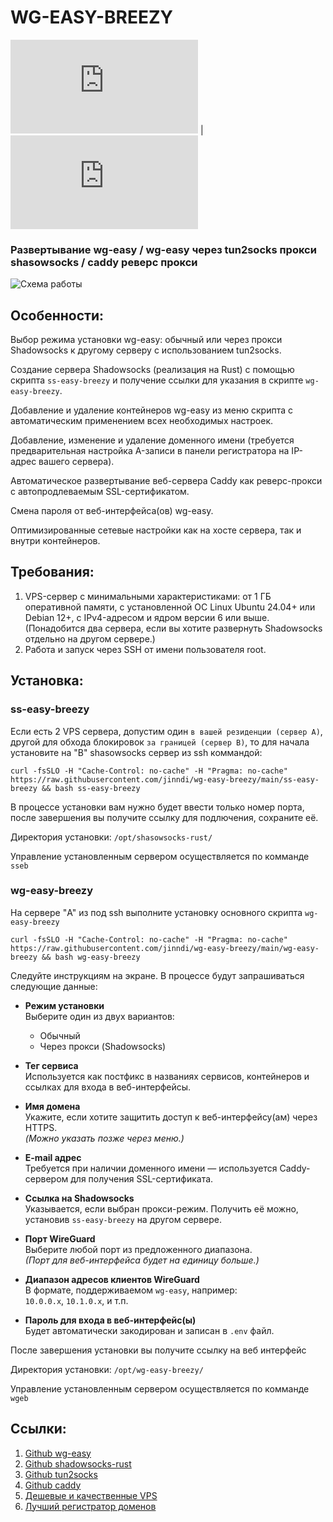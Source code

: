 # WG-EASY-BREEZY

![RU](https://github.com/jinndi/wg-easy-breezy/blob/main/README.md) | ![EN](https://github.com/jinndi/wg-easy-breezy/blob/main/README-en.md)

### Развертывание wg-easy / wg-easy через tun2socks прокси shasowsocks / caddy реверс прокси


![Схема работы](https://github.com/user-attachments/assets/f041ac27-b01c-45e1-87c5-58f05bb432c3)


## Особенности:

Выбор режима установки wg-easy: обычный или через прокси Shadowsocks к другому серверу с использованием tun2socks.

Создание сервера Shadowsocks (реализация на Rust) с помощью скрипта `ss-easy-breezy` и получение ссылки для указания в скрипте `wg-easy-breezy`.

Добавление и удаление контейнеров wg-easy из меню скрипта с автоматическим применением всех необходимых настроек.

Добавление, изменение и удаление доменного имени (требуется предварительная настройка A-записи в панели регистратора на IP-адрес вашего сервера).

Автоматическое развертывание веб-сервера Caddy как реверс-прокси с автопродлеваемым SSL-сертификатом.

Смена пароля от веб-интерфейса(ов) wg-easy.

Оптимизированные сетевые настройки как на хосте сервера, так и внутри контейнеров.

## Требования:

1. VPS-сервер с минимальными характеристиками: от 1 ГБ оперативной памяти, с установленной ОС Linux Ubuntu 24.04+ или Debian 12+, с IPv4-адресом и ядром версии 6 или выше. (Понадобится два сервера, если вы хотите развернуть Shadowsocks отдельно на другом сервере.)
2. Работа и запуск через SSH от имени пользователя root.

## Установка:

### ss-easy-breezy

Если есть 2 VPS сервера, допустим один `в вашей резиденции (сервер A)`, другой для обхода блокировок `за границей (сервер B)`, 
то для начала установите на "B" shasowsocks сервер из ssh коммандой:

```
curl -fsSLO -H "Cache-Control: no-cache" -H "Pragma: no-cache" https://raw.githubusercontent.com/jinndi/wg-easy-breezy/main/ss-easy-breezy && bash ss-easy-breezy
```
В процессе установки вам нужно будет ввести только номер порта, после завершения вы получите ссылку для подлючения, сохраните её.

Директория установки: `/opt/shasowsocks-rust/`

Управление установленным сервером осуществляется по комманде `sseb`

### wg-easy-breezy

На сервере "A" из под ssh выполните установку основного скрипта `wg-easy-breezy`

```
curl -fsSLO -H "Cache-Control: no-cache" -H "Pragma: no-cache" https://raw.githubusercontent.com/jinndi/wg-easy-breezy/main/wg-easy-breezy && bash wg-easy-breezy
```

Следуйте инструкциям на экране. В процессе будут запрашиваться следующие данные:

- **Режим установки**  
  Выберите один из двух вариантов:
  - Обычный
  - Через прокси (Shadowsocks)

- **Тег сервиса**  
  Используется как постфикс в названиях сервисов, контейнеров и ссылках для входа в веб-интерфейсы.

- **Имя домена**  
  Укажите, если хотите защитить доступ к веб-интерфейсу(ам) через HTTPS.  
  *(Можно указать позже через меню.)*

- **E-mail адрес**  
  Требуется при наличии доменного имени — используется Caddy-сервером для получения SSL-сертификата.

- **Ссылка на Shadowsocks**  
  Указывается, если выбран прокси-режим. Получить её можно, установив `ss-easy-breezy` на другом сервере.

- **Порт WireGuard**  
  Выберите любой порт из предложенного диапазона.  
  *(Порт для веб-интерфейса будет на единицу больше.)*

- **Диапазон адресов клиентов WireGuard**  
  В формате, поддерживаемом `wg-easy`, например:  
  `10.0.0.x`, `10.1.0.x`, и т.п.

- **Пароль для входа в веб-интерфейс(ы)**  
  Будет автоматически закодирован и записан в `.env` файл.

После завершения установки вы получите ссылку на веб интерфейс

Директория установки: `/opt/wg-easy-breezy/`

Управление установленным сервером осуществляется по комманде `wgeb`



## Ссылки:
1. [Github wg-easy](https://github.com/wg-easy/wg-easy)
2. [Github shadowsocks-rust](https://github.com/shadowsocks/shadowsocks-rust)
3. [Github tun2socks](https://github.com/xjasonlyu/tun2socks)
4. [Github caddy](https://github.com/caddyserver/caddy)
5. [Дешевые и качественные VPS](https://just.hosting/?ref=231025)
6. [Лучший регистратор доменов](https://www.namecheap.com)
